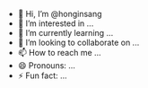 - 👋 Hi, I’m @honginsang
- 👀 I’m interested in ...
- 🌱 I’m currently learning ...
- 💞️ I’m looking to collaborate on ...
- 📫 How to reach me ...
- 😄 Pronouns: ...
- ⚡ Fun fact: ...

<!---
honginsang/honginsang is a ✨ special ✨ repository because its `README.md` (this file) appears on your GitHub profile.
You can click the Preview link to take a look at your changes.
--->

